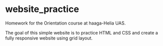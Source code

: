# website_practice

Homework for the Orientation course at haaga-Helia UAS.

The goal of this simple website is to practice HTML and CSS and create a fully responsive website using grid layout.

